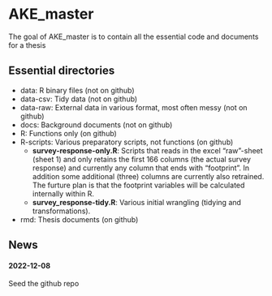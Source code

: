 
<!-- README.md is generated from README.Rmd. Please edit that file -->

# AKE_master

<!-- badges: start -->
<!-- badges: end -->

The goal of AKE_master is to contain all the essential code and
documents for a thesis

## Essential directories

-   data: R binary files (not on github)
-   data-csv: Tidy data (not on github)
-   data-raw: External data in various format, most often messy (not on
    github)
-   docs: Background documents (not on github)
-   R: Functions only (on github)
-   R-scripts: Various preparatory scripts, not functions (on github)
    -   **survey-response-only.R**: Scripts that reads in the excel
        “raw”-sheet (sheet 1) and only retains the first 166 columns
        (the actual survey response) and currently any column that ends
        with “footprint”. In addition some additional (three) columns
        are currently also retrained. The furture plan is that the
        footprint variables will be calculated internally within R.
    -   **survey_response-tidy.R**: Various initial wrangling (tidying
        and transformations).
-   rmd: Thesis documents (on github)

## News

#### 2022-12-08

Seed the github repo
